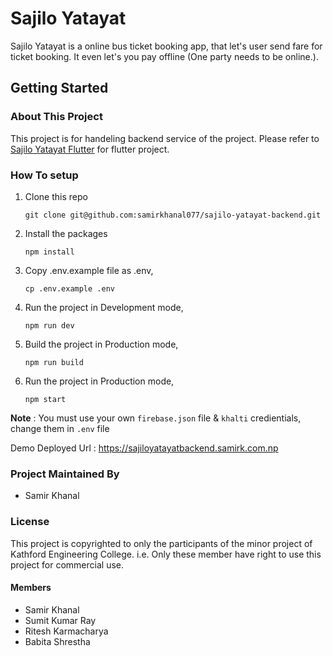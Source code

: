 # Sajilo Yatayat

Sajilo Yatayat is a online bus ticket booking app, that let's user send fare for ticket booking. It even let's you pay offline (One party needs to be online.).

## Getting Started

### About This Project

This project is for handeling backend service of the project. Please refer to [Sajilo Yatayat Flutter](https://github.com/samirkhanal077/sajilo-yatayat-flutter) for flutter project.

### How To setup

1. Clone this repo

   ```console
   git clone git@github.com:samirkhanal077/sajilo-yatayat-backend.git
   ```

2. Install the packages

   ```console
   npm install
   ```

3. Copy .env.example file as .env,

   ```console
   cp .env.example .env
   ```

4. Run the project in Development mode,

   ```console
   npm run dev
   ```

5. Build the project in Production mode,

   ```console
   npm run build
   ```

6. Run the project in Production mode,

   ```console
   npm start
   ```

**Note** : You must use your own `firebase.json` file & `khalti` credientials, change them in `.env` file

Demo Deployed Url : https://sajiloyatayatbackend.samirk.com.np

### Project Maintained By

- Samir Khanal

### License

This project is copyrighted to only the participants of the minor project of Kathford Engineering College. i.e. Only these member have right to use this project for commercial use.

#### Members

- Samir Khanal
- Sumit Kumar Ray
- Ritesh Karmacharya
- Babita Shrestha
